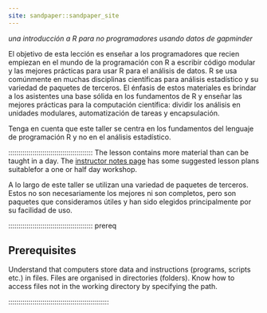 ```yaml
---
site: sandpaper::sandpaper_site
---
```


*una introducción a R para no programadores usando datos de gapminder*

El objetivo de esta lección es enseñar a los programadores que recien empiezan en el mundo de la programación con R 
a escribir código modular y las mejores prácticas para usar R para el análisis de datos.
R se usa comúnmente en muchas disciplinas científicas para análisis estadístico y su variedad de paquetes de terceros.
El énfasis de estos materiales es brindar a los asistentes una base sólida en los fundamentos de R y
enseñar las mejores prácticas para la computación científica: dividir los análisis en unidades modulares, automatización de tareas y encapsulación.

Tenga en cuenta que este taller se centra en los fundamentos del lenguaje de programación R y no en el análisis estadístico.

::::::::::::::::::::::::::::::::::::::::::  The lesson contains more material than can be taught in a day.  The [instructor notes page](instructors/instructor-notes.md) has some suggested lesson plans suitablefor a one or half day workshop.

A lo largo de este taller se utilizan una variedad de paquetes de terceros.
Estos no son necesariamente los mejores ni son completos, 
pero son paquetes que consideramos útiles y han sido elegidos principalmente por su facilidad de uso.

::::::::::::::::::::::::::::::::::::::::::  prereq

## Prerequisites

Understand that computers store data and instructions (programs, scripts etc.) in files.
Files are organised in directories (folders).
Know how to access files not in the working directory by specifying the path.


::::::::::::::::::::::::::::::::::::::::::::::::::


